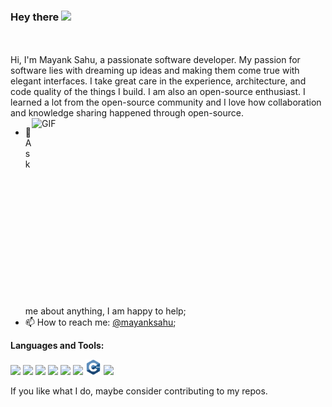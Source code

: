 ### Hey there <img src="https://media.giphy.com/media/hvRJCLFzcasrR4ia7z/giphy.gif" width="25px">
<a href="https://discordapp.com/users/997859789168185384/">
</a>

<br/>
<br />
Hi, I'm Mayank Sahu, a passionate software developer. My passion for software lies with dreaming up ideas and making them come true with elegant interfaces. I take great care in the experience, architecture, and code quality of the things I build. I am also an open-source enthusiast. I learned a lot from the open-source community and I love how collaboration and knowledge sharing happened through open-source. 
  <img align="right" alt="GIF" src="https://github.com/abhisheknaiidu/abhisheknaiidu/blob/master/code.gif?raw=true" width="470" height="300" />
  
- 💬 Ask me about anything, I am happy to help;
- 📫 How to reach me: [@mayanksahu](mailto:mikeanjelo911@gmail.com);

**Languages and Tools:**  

<code><img height="25" src="https://raw.githubusercontent.com/gilbarbara/logos/master/logos/html-5.svg"></code>
<code><img height="25" src="https://raw.githubusercontent.com/gilbarbara/logos/master/logos/css-3.svg"></code>
<code><img height="25" src="https://raw.githubusercontent.com/gilbarbara/logos/master/logos/tailwindcss.svg"></code>
<code><img height="25" src="https://raw.githubusercontent.com/gilbarbara/logos/master/logos/javascript.svg"></code>
<code><img height="25" src="https://raw.githubusercontent.com/gilbarbara/logos/master/logos/react.svg"></code>
<code><img height="25" src="https://raw.githubusercontent.com/gilbarbara/logos/master/logos/npm.svg"></code>
<code><img height="25" src="https://raw.githubusercontent.com/github/explore/80688e429a7d4ef2fca1e82350fe8e3517d3494d/topics/cpp/cpp.png"></code>
<code><img height="25" src="https://raw.githubusercontent.com/gilbarbara/logos/master/logos/python.svg"></code>


If you like what I do, maybe consider contributing to my repos. 
